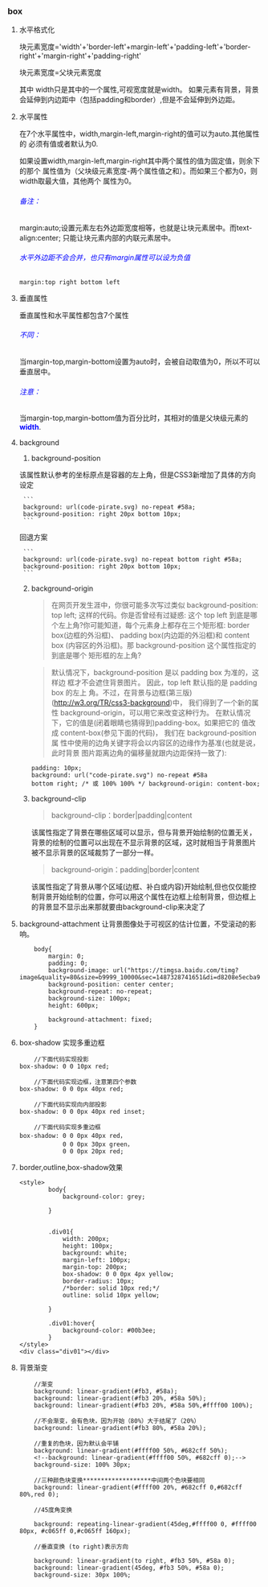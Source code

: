 ### box

1. 水平格式化

    块元素宽度='width'+'border-left'+margin-left'+'padding-left'+'border-right'+'margin-right'+'padding-right'

    块元素宽度=父块元素宽度

    其中 width只是其中的一个属性,可视宽度就是width。
    如果元素有背景，背景会延伸到内边距中（包括padding和border）,但是不会延伸到外边距。



2. 水平属性

    在7个水平属性中，width,margin-left,margin-right的值可以为auto.其他属性的
    必须有值或者默认为0.

    如果设置width,margin-left,margin-right其中两个属性的值为固定值，则余下的那个
    属性值为（父块级元素宽度-两个属性值之和）。而如果三个都为0，则width取最大值，其他两个
    属性为0。

    <h6 style='color:blue'>备注：</h6>

    margin:auto;设置元素左右外边距宽度相等，也就是让块元素居中。而text-align:center;
    只能让块元素内部的内联元素居中。

    <h6 style='color:blue'>
    水平外边距不会合并，也只有margin属性可以设为负值
    </h6>

    ```
    margin:top right bottom left
    ```
3. 垂直属性

    垂直属性和水平属性都包含7个属性

    <h6 style='color:blue'>不同：</h6>

    当margin-top,margin-bottom设置为auto时，会被自动取值为0，所以不可以垂直居中。

    <h6 style='color:blue'>注意：</h6>

    当margin-top,margin-bottom值为百分比时，其相对的值是父块级元素的<b style='color:blue'>width</b>.

4. background

    1. background-position

    该属性默认参考的坐标原点是容器的左上角，但是CSS3新增加了具体的方向设定

        ```
        background: url(code-pirate.svg) no-repeat #58a;
        background-position: right 20px bottom 10px;
        ```

    回退方案

        ```
        background: url(code-pirate.svg) no-repeat bottom right #58a;
        background-position: right 20px bottom 10px;
        ```

    2. background-origin

        >在网页开发生涯中，你很可能多次写过类似 background-position: top left; 这样的代码。你是否曾经有过疑惑:
         这个 top left 到底是哪 个左上角?你可能知道，每个元素身上都存在三个矩形框: border box(边框的外沿框)、
         padding box(内边距的外沿框)和 content box
         (内容区的外沿框)。那 background-position 这个属性指定的到底是哪个 矩形框的左上角?

        >默认情况下，background-position 是以 padding box 为准的，这样边 框才不会遮住背景图片。
         因此，top left 默认指的是 padding box 的左上 角。不过，在背景与边框(第三版)(http://w3.org/TR/css3-background)中，
         我们得到了一个新的属性 background-origin，可以用它来改变这种行为。
         在默认情况下，它的值是(闭着眼睛也猜得到)padding-box。如果把它的 值改成 content-box(参见下面的代码)，
         我们在 background-position 属 性中使用的边角关键字将会以内容区的边缘作为基准(也就是说，此时背景 图片距离边角的偏移量就跟内边距保持一致了):

         ```
         padding: 10px;
         background: url("code-pirate.svg") no-repeat #58a
         bottom right; /* 或 100% 100% */ background-origin: content-box;
         ```
    3. background-clip

        >background-clip：border|padding|content

         该属性指定了背景在哪些区域可以显示，但与背景开始绘制的位置无关，背景的绘制的位置可以出现在不显示背景的区域，这时就相当于背景图片被不显示背景的区域裁剪了一部分一样。

        >background-origin：padding|border|content

         该属性指定了背景从哪个区域(边框、补白或内容)开始绘制,但也仅仅能控制背景开始绘制的位置，你可以用这个属性在边框上绘制背景，但边框上的背景显不显示出来那就要由background-clip来决定了
4. background-attachment 让背景图像处于可视区的估计位置，不受滚动的影响。

    ```
        body{
            margin: 0;
            padding: 0;
            background-image: url("https://timgsa.baidu.com/timg?image&quality=80&size=b9999_10000&sec=1487328741651&di=d8208e5ecba924b32f0dee2541c0d837&imgtype=0&src=http%3A%2F%2Fimg.zcool.cn%2Fcommunity%2F01e60e56e7aa8f32f875520fa93b49.jpg");
            background-position: center center;
            background-repeat: no-repeat;
            background-size: 100px;
            height: 600px;

            background-attachment: fixed;
        }
    ```

5. box-shadow 实现多重边框

    ```
        //下面代码实现投影
    box-shadow: 0 0 10px red;

        //下面代码实现边框，注意第四个参数
    box-shadow: 0 0 0px 40px red;

        //下面代码实现向内部投影
    box-shadow: 0 0 0px 40px red inset;

        //下面代码实现多重边框
    box-shadow: 0 0 0px 40px red，
                0 0 0px 30px green，
                0 0 0px 20px red;
    ```

6. border,outline,box-shadow效果

    ```
    <style>
            body{
                background-color: grey;

            }


            .div01{
                width: 200px;
                height: 100px;
                background: white;
                margin-left: 100px;
                margin-top: 200px;
                box-shadow: 0 0 0px 4px yellow;
                border-radius: 10px;
                /*border: solid 10px red;*/
                outline: solid 10px yellow;

            }

            .div01:hover{
                background-color: #00b3ee;
            }
    </style>
    <div class="div01"></div>
    ```
7. 背景渐变

    ```
        //渐变
        background: linear-gradient(#fb3, #58a);
        background: linear-gradient(#fb3 20%, #58a 50%);
        background: linear-gradient(#fb3 20%, #58a 50%,#ffff00 100%);
    ```


    ```
        //不会渐变，会有色块，因为开始（80%）大于结尾了（20%）
        background: linear-gradient(#fb3 80%, #58a 20%);

        //重复的色块，因为默认会平铺
        background: linear-gradient(#ffff00 50%, #682cff 50%);
        <!--background: linear-gradient(#ffff00 50%, #682cff 0);-->
        background-size: 100% 30px;

        //三种颜色块变换*******************中间两个色块要相同
        background: linear-gradient(#ffff00 20%, #682cff 0,#682cff 80%,red 0);

        //45度角变换

        background: repeating-linear-gradient(45deg,#ffff00 0, #ffff00 80px, #c065ff 0,#c065ff 160px);

        //垂直变换 (to right)表示方向

        background: linear-gradient(to right, #fb3 50%, #58a 0);
        background: linear-gradient(45deg, #fb3 50%, #58a 0);
        background-size: 30px 100%;


    ```